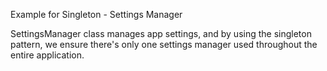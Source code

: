 Example for Singleton - Settings Manager 

SettingsManager class manages app settings, and by using the singleton pattern, we ensure there's only one settings manager used throughout the entire application.
